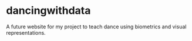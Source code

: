 # dancingwithdata
A future website for my project to teach dance using biometrics and visual representations.
